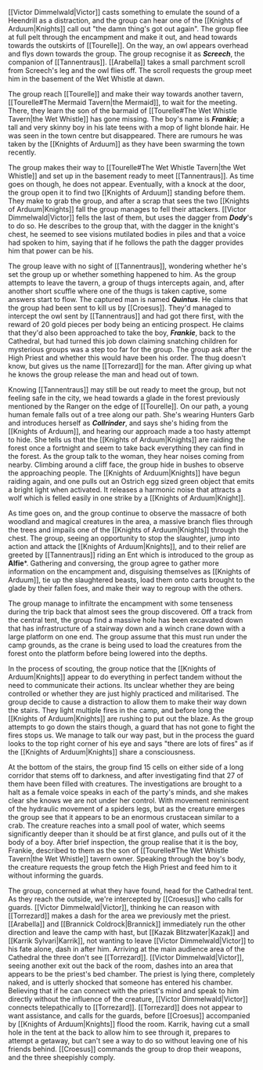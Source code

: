 [[Victor Dimmelwald|Victor]] casts something to emulate the sound of a Heendrill as a distraction, and the group can hear one of the [[Knights of Arduum|Knights]] call out "the damn thing's got out again". The group flee at full pelt through the encampment and make it out, and head towards towards the outskirts of [[Tourelle]]. On the way, an owl appears overhead and flys down towards the group. The group recognise it as ***Screech***, the companion of [[Tannentraus]]. [[Arabella]] takes a small parchment scroll from Screech's leg and the owl flies off. The scroll requests the group meet him in the basement of the Wet Whistle at dawn.

The group reach [[Tourelle]] and make their way towards another tavern, [[Tourelle#The Mermaid Tavern|the Mermaid]], to wait for the meeting. There, they learn the son of the barmaid of [[Tourelle#The Wet Whistle Tavern|the Wet Whistle]] has gone missing. The boy's name is ***Frankie***; a tall and very skinny boy in his late teens with a mop of light blonde hair. He was seen in the town centre but disappeared. There are rumours he was taken by the [[Knights of Arduum]] as they have been swarming the town recently.

The group makes their way to [[Tourelle#The Wet Whistle Tavern|the Wet Whistle]] and set up in the basement ready to meet [[Tannentraus]]. As time goes on though, he does not appear. Eventually, with a knock at the door, the group open it to find two [[Knights of Arduum]] standing before them. They make to grab the group, and after a scrap that sees the two [[Knights of Arduum|Knights]] fall the group manages to fell their attackers. [[Victor Dimmelwald|Victor]] fells the last of them, but uses the dagger from ***Dody***'s to do so. He describes to the group that, with the dagger in the knight's chest, he seemed to see visions mutilated bodies in piles and that a voice had spoken to him, saying that if he follows the path the dagger provides him that power can be his.

The group leave with no sight of [[Tannentraus]], wondering whether he's set the group up or whether something happened to him. As the group attempts to leave the tavern, a group of thugs intercepts again, and, after another short scuffle where one of the thugs is taken captive, some answers start to flow. The captured man is named ***Quintus***. He claims that the group had been sent to kill us by [[Croesus]]. They'd managed to intercept the owl sent by [[Tannentraus]] and had got there first, with the reward of 20 gold pieces per body being an enticing prospect. He claims that they'd also been approached to take the boy, ***Frankie***, back to the Cathedral, but had turned this job down claiming snatching children for mysterious groups was a step too far for the group. The group ask after the High Priest and whether this would have been his order. The thug doesn't know, but gives us the name [[Torrezard]] for the man. After giving up what he knows the group release the man and head out of town.

Knowing [[Tannentraus]] may still be out ready to meet the group, but not feeling safe in the city, we head towards a glade in the forest previously mentioned by the Ranger on the edge of [[Tourelle]]. On our path, a young human female falls out of a tree along our path. She's wearing Hunters Garb and introduces herself as ***Collrinder***, and says she's hiding from the [[Knights of Arduum]], and hearing our approach made a too hasty attempt to hide. She tells us that the [[Knights of Arduum|Knights]] are raiding the forest once a fortnight and seem to take back everything they can find in the forest. As the group talk to the woman, they hear noises coming from nearby. Climbing around a cliff face, the group hide in bushes to observe the approaching people. The [[Knights of Arduum|Knights]] have begun raiding again, and one pulls out an Ostrich egg sized green object that emits a bright light when activated. It releases a harmonic noise that attracts a wolf which is felled easily in one strike by a [[Knights of Arduum|Knight]].

As time goes on, and the group continue to observe the massacre of both woodland and magical creatures in the area, a massive branch flies through the trees and impails one of the [[Knights of Arduum|Knights]] through the chest. The group, seeing an opportunity to stop the slaughter, jump into action and attack the [[Knights of Arduum|Knights]], and to their relief are greeted by [[Tannentraus]] riding an Ent which is introduced to the group as **Alfie***. Gathering and conversing, the group agree to gather more information on the encampment and, disguising themselves as [[Knights of Arduum]], tie up the slaughtered beasts, load them onto carts brought to the glade by their fallen foes, and make their way to regroup with the others.

The group manage to infiltrate the encampment with some tenseness during the trip back that almost sees the group discovered. Off a track from the central tent, the group find a massive hole has been excavated down that has infrastructure of a stairway down and a winch crane down with a large platform on one end. The group assume that this must run under the camp grounds, as the crane is being used to load the creatures from the forest onto the platform before being lowered into the depths.

In the process of scouting, the group notice that the [[Knights of Arduum|Knights]] appear to do everything in perfect tandem without the need to communicate their actions. Its unclear whether they are being controlled or whether they are just highly practiced and militarised. The group decide to cause a distraction to allow them to make their way down the stairs. They light multiple fires in the camp, and before long the [[Knights of Arduum|Knights]] are rushing to put out the blaze. As the group attempts to go down the stairs though, a guard that has not gone to fight the fires stops us. We manage to talk our way past, but in the process the guard looks to the top right corner of his eye and says "there are lots of fires" as if the [[Knights of Arduum|Knights]] share a consciousness.

At the bottom of the stairs, the group find 15 cells on either side of a long corridor that stems off to darkness, and after investigating find that 27 of them have been filled with creatures. The investigations are brought to a halt as a female voice speaks in each of the party's minds, and she makes clear she knows we are not under her control. With movement reminiscent of the hydraulic movement of a spiders legs, but as the creature emerges the group see that it appears to be an enormous crustacean similar to a crab. The creature reaches into a small pool of water, which seems significantly deeper than it should be at first glance, and pulls out of it the body of a boy. After brief inspection, the group realise that it is the boy, Frankie, described to them as the son of [[Tourelle#The Wet Whistle Tavern|the Wet Whistle]] tavern owner. Speaking through the boy's body, the creature requests the group fetch the High Priest and feed him to it without informing the guards.

The group, concerned at what they have found, head for the Cathedral tent. As they reach the outside, we're intercepted by [[Croesus]] who calls for guards. [[Victor Dimmelwald|Victor]], thinking he can reason with [[Torrezard]] makes a dash for the area we previously met the priest. [[Arabella]] and [[Brannick Coldrock|Brannick]] immediately run the other direction and leave the camp with hast, but [[Kazak Blitzwater|Kazak]] and [[Karrik Sylvari|Karrik]], not wanting to leave [[Victor Dimmelwald|Victor]] to his fate alone, dash in after him. Arriving at the main audience area of the Cathedral the three don't see [[Torrezard]]. [[Victor Dimmelwald|Victor]], seeing another exit out the back of the room, dashes into an area that appears to be the priest's bed chamber. The priest is lying there, completely naked, and is utterly shocked that someone has entered his chamber. Believing that if he can connect with the priest's mind and speak to him directly without the influence of the creature, [[Victor Dimmelwald|Victor]] connects telepathically to [[Torrezard]]. [[Torrezard]] does not appear to want assistance, and calls for the guards, before [[Croesus]] accompanied by [[Knights of Arduum|Knights]] flood the room. Karrik, having cut a small hole in the tent at the back to allow him to see through it, prepares to attempt a getaway, but can't see a way to do so without leaving one of his friends behind. [[Croesus]] commands the group to drop their weapons, and the three sheepishly comply.